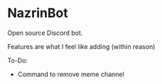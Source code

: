 # NazrinBot
Open source Discord bot.

Features are what I feel like adding (within reason)

To-Do:
* Command to remove meme channel
